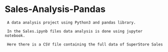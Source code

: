 # Sales-Analysis-Pandas

     A data analysis project using Python3 and pandas library. 
     
     In the Sales.ipynb files data analysis is done using jupyter notebook.
     
     Here there is a CSV file containing the full data of SuperStore Sales
     
